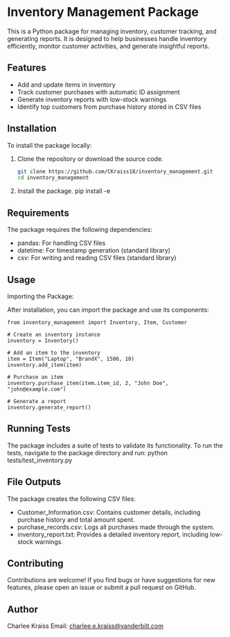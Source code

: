 # Inventory Management Package

This is a Python package for managing inventory, customer tracking, and generating reports. It is designed to help businesses handle inventory efficiently, monitor customer activities, and generate insightful reports.

## Features
- Add and update items in inventory
- Track customer purchases with automatic ID assignment
- Generate inventory reports with low-stock warnings
- Identify top customers from purchase history stored in CSV files

## Installation

To install the package locally:

1. Clone the repository or download the source code.
   ```bash
   git clone https://github.com/CKraiss18/inventory_management.git
   cd inventory_management

2. Install the package.
    pip install -e

## Requirements

The package requires the following dependencies:

- pandas: For handling CSV files
- datetime: For timestamp generation (standard library)
- csv: For writing and reading CSV files (standard library)

## Usage

Importing the Package:

After installation, you can import the package and use its components:

    from inventory_management import Inventory, Item, Customer

    # Create an inventory instance
    inventory = Inventory()

    # Add an item to the inventory
    item = Item("Laptop", "BrandX", 1500, 10)
    inventory.add_item(item)

    # Purchase an item
    inventory.purchase_item(item.item_id, 2, "John Doe", "john@example.com")

    # Generate a report
    inventory.generate_report()

## Running Tests

The package includes a suite of tests to validate its functionality. To run the tests, navigate to the package directory and run:
python tests/test_inventory.py

## File Outputs

The package creates the following CSV files:

- Customer_Information.csv: Contains customer details, including purchase history and total amount spent.
- purchase_records.csv: Logs all purchases made through the system.
- inventory_report.txt: Provides a detailed inventory report, including low-stock warnings.

## Contributing

Contributions are welcome! If you find bugs or have suggestions for new features, please open an issue or submit a pull request on GitHub.

## Author
Charlee Kraiss
Email: charlee.e.kraiss@vanderbilt.com
